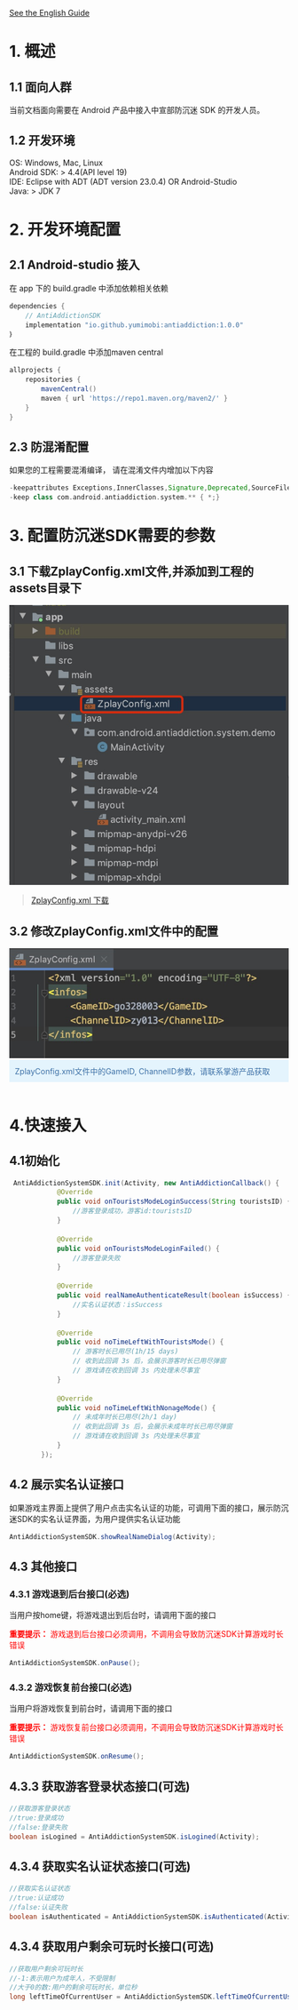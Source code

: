 [See the English Guide](https://github.com/yumimobi/AASDKDemo-Android/wiki)

# 1. 概述

## 1.1 面向人群

当前文档面向需要在 Android 产品中接入中宣部防沉迷 SDK 的开发人员。
   
## 1.2 开发环境

OS: Windows, Mac, Linux <br/>
Android SDK: > 4.4(API level 19)<br/>
IDE: Eclipse with ADT (ADT version 23.0.4) OR Android-Studio<br/>
Java: > JDK 7
  

# 2. 开发环境配置

## 2.1 Android-studio 接入

在 app 下的 build.gradle 中添加依赖相关依赖

```groovy
dependencies {
    // AntiAddictionSDK
    implementation "io.github.yumimobi:antiaddiction:1.0.0"
｝
```

在工程的 build.gradle 中添加maven central

```groovy
allprojects {
    repositories {
        mavenCentral()
        maven { url 'https://repo1.maven.org/maven2/' }
    }
}
```


 ## 2.3 防混淆配置
 如果您的工程需要混淆编译， 请在混淆文件内增加以下内容

 ```groovy
-keepattributes Exceptions,InnerClasses,Signature,Deprecated,SourceFile,LineNumberTable,*Annotation*,Synthetic,EnclosingMethod
-keep class com.android.antiaddiction.system.** { *;}
```


# 3. 配置防沉迷SDK需要的参数

## 3.1 下载ZplayConfig.xml文件,并添加到工程的assets目录下

<img src="resources\antiAddiction-ZplayConfig.jpg" alt="antiAddiction-ZplayConfig">

>[ZplayConfig.xml 下载](https://github.com/yumimobi/AASDKDemo-Android/blob/master/app/src/main/assets/ZplayConfig.xml)

## 3.2 修改ZplayConfig.xml文件中的配置
<img src="resources\antiAddiction-ZplayConfig1.png" alt="antiAddiction-ZplayConfig1">

<div style="background-color:rgb(228,244,253);padding:10px;">
<span style="color:rgb(62,113,167);">ZplayConfig.xml文件中的GameID, ChannelID参数，请联系掌游产品获取</span></div>
<br/>


# 4.快速接入 
## 4.1初始化

```java
 AntiAddictionSystemSDK.init(Activity, new AntiAddictionCallback() {
            @Override
            public void onTouristsModeLoginSuccess(String touristsID) {
                //游客登录成功，游客id:touristsID
            }

            @Override
            public void onTouristsModeLoginFailed() {
                //游客登录失败
            }

            @Override
            public void realNameAuthenticateResult(boolean isSuccess) {
                //实名认证状态：isSuccess
            }

            @Override
            public void noTimeLeftWithTouristsMode() {
                // 游客时长已用尽(1h/15 days)
                // 收到此回调 3s 后，会展示游客时长已用尽弹窗
                // 游戏请在收到回调 3s 内处理未尽事宜
            }

            @Override
            public void noTimeLeftWithNonageMode() {
                // 未成年时长已用尽(2h/1 day)
                // 收到此回调 3s 后，会展示未成年时长已用尽弹窗
                // 游戏请在收到回调 3s 内处理未尽事宜
            }
        });
```  

## 4.2 展示实名认证接口
如果游戏主界面上提供了用户点击实名认证的功能，可调用下面的接口，展示防沉迷SDK的实名认证界面，为用户提供实名认证功能
```java
AntiAddictionSystemSDK.showRealNameDialog(Activity);
```  

## 4.3 其他接口

### 4.3.1 游戏退到后台接口(必选)
当用户按home键，将游戏退出到后台时，请调用下面的接口

<span style="color:rgb(255,0,0);">
<b>重要提示：</b> 游戏退到后台接口必须调用，不调用会导致防沉迷SDK计算游戏时长错误
</span>

```java
AntiAddictionSystemSDK.onPause();
```

### 4.3.2 游戏恢复前台接口(必选)
当用户将游戏恢复到前台时，请调用下面的接口

<span style="color:rgb(255,0,0);">
<b>重要提示：</b> 游戏恢复前台接口必须调用，不调用会导致防沉迷SDK计算游戏时长错误
</span>

```java
AntiAddictionSystemSDK.onResume();
```


## 4.3.3 获取游客登录状态接口(可选)
```java
//获取游客登录状态
//true:登录成功
//false:登录失败
boolean isLogined = AntiAddictionSystemSDK.isLogined(Activity);
```

## 4.3.4 获取实名认证状态接口(可选)
```java
//获取实名认证状态
//true:认证成功
//false:认证失败
boolean isAuthenticated = AntiAddictionSystemSDK.isAuthenticated(Activity);
```


## 4.3.4 获取用户剩余可玩时长接口(可选)
```java
//获取用户剩余可玩时长
//-1:表示用户为成年人，不受限制
//大于0的数:用户的剩余可玩时长，单位秒
long leftTimeOfCurrentUser = AntiAddictionSystemSDK.leftTimeOfCurrentUser(Activity)
```
